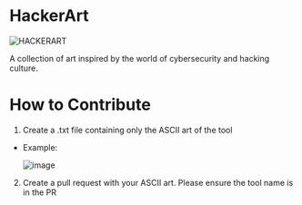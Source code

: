 # HackerArt
![HACKERART](https://github.com/techspence/HackerArt/assets/7014376/e2db4810-396d-4487-8140-bc32a6afeb2f)

A collection of art inspired by the world of cybersecurity and hacking culture.

# How to Contribute
1. Create a .txt file containing only the ASCII art of the tool
- Example:
  
  ![image](https://github.com/techspence/HackerArt/assets/7014376/ca52c8a4-56b7-48ff-8ed3-b404a8637aa2)

2. Create a pull request with your ASCII art. Please ensure the tool name is in the PR
